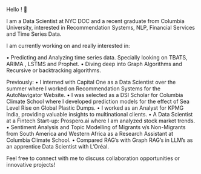 Hello ! 👋

I am a Data Scientist at NYC DOC and a recent graduate from Columbia University, interested in Recommendation Systems, NLP, Financial Services and Time Series Data.

I am currently working on and really interested in:

•	Predicting and Analyzing time series data. Specially looking on TBATS, ARIMA , LSTMS and Prophet.
•      Diving deep into Graph Algorithms and Recursive or backtracking algorithms.

Previously:
•	I interned with Capital One as a Data Scientist over the summer where I worked on Recommendation Systems for the AutoNavigator Website.
•	I was selected as a DSI Scholar for Columbia Climate School where I developed prediction models for the effect of Sea Level Rise on Global Plastic Dumps.
•	I worked as an Analyst for KPMG India, providing valuable insights to multinational clients.
•	A Data Scientist at a Fintech Start-up: Prospero.ai where I am analyzed stock market trends.
•	Sentiment Analysis and Topic Modelling of Migrants v/s Non-Migrants from South America and Western Africa as a Research Assistant at Columbia Climate School.
•	Compared RAG’s with Graph RAG’s in LLM’s as an apprentice Data Scientist with L’Oréal.

Feel free to connect with me to discuss collaboration opportunities or innovative projects!

<!---
zainab2303/zainab2303 is a ✨ special ✨ repository because its `README.md` (this file) appears on your GitHub profile.
You can click the Preview link to take a look at your changes.
--->
